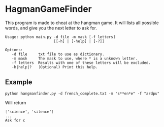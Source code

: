 # HagmanGameFinder

This program is made to cheat at the hangman game. 
It will lists all possible words, and give you the next letter to ask for.
```
Usage: python main.py -d file -m mask [-f letters]
                      [[-h] | [-help] | [-?]]

Options:
   -d file     txt file to use as dictionary.
   -m mask     The mask to use, where * is a unknown letter.
   -f letters  Results with one of these letters will be excluded.
   -h|help|?   (Optional) Print this help.
```

## Example
```
python hangmanfinder.py -d french_complete.txt -m "s**en*e" -f "ardpu"
```
 Will return
```
['science', 'silence']
...
Ask for c
```
